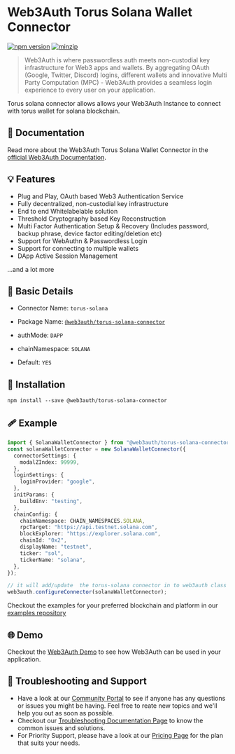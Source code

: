 # Web3Auth Torus Solana Wallet Connector

[![npm version](https://img.shields.io/npm/v/@web3auth/torus-solana-connector?label=%22%22)](https://www.npmjs.com/package/@web3auth/torus-solana-connector/v/latest)
[![minzip](https://img.shields.io/bundlephobia/minzip/@web3auth/torus-solana-connector?label=%22%22)](https://bundlephobia.com/result?p=@web3auth/torus-solana-connector@latest)

> Web3Auth is where passwordless auth meets non-custodial key infrastructure for Web3 apps and wallets. By aggregating OAuth (Google, Twitter, Discord) logins, different wallets and innovative Multi Party Computation (MPC) - Web3Auth provides a seamless login experience to every user on your application.

Torus solana connector allows allows your Web3Auth Instance to connect with torus wallet for solana blockchain.  
## 📖 Documentation

Read more about the Web3Auth Torus Solana Wallet Connector in the [official Web3Auth Documentation](https://web3auth.io/docs/sdk/web/connectors/torus-solana).

## 💡 Features
- Plug and Play, OAuth based Web3 Authentication Service
- Fully decentralized, non-custodial key infrastructure
- End to end Whitelabelable solution
- Threshold Cryptography based Key Reconstruction
- Multi Factor Authentication Setup & Recovery (Includes password, backup phrase, device factor editing/deletion etc)
- Support for WebAuthn & Passwordless Login
- Support for connecting to multiple wallets
- DApp Active Session Management

...and a lot more

## 📄 Basic Details

- Connector Name: `torus-solana`

- Package Name: [`@web3auth/torus-solana-connector`](https://web3auth.io/docs/sdk/web/connectors/torus-solana)

- authMode: `DAPP`

- chainNamespace: `SOLANA`

- Default: `YES`

## 🔗 Installation

```shell
npm install --save @web3auth/torus-solana-connector
```

## 🩹 Example


```ts
import { SolanaWalletConnector } from "@web3auth/torus-solana-connector";
const solanaWalletConnector = new SolanaWalletConnector({
  connectorSettings: {
    modalZIndex: 99999,
  },
  loginSettings: {
    loginProvider: "google",
  },
  initParams: {
    buildEnv: "testing",
  },
  chainConfig: {
    chainNamespace: CHAIN_NAMESPACES.SOLANA,
    rpcTarget: "https://api.testnet.solana.com",
    blockExplorer: "https://explorer.solana.com",
    chainId: "0x2",
    displayName: "testnet",
    ticker: "sol",
    tickerName: "solana",
  },
});

// it will add/update  the torus-solana connector in to web3auth class
web3auth.configureConnector(solanaWalletConnector);
```

Checkout the examples for your preferred blockchain and platform in our [examples repository](https://github.com/Web3Auth/examples/)

## 🌐 Demo

Checkout the [Web3Auth Demo](https://demo-app.web3auth.io/) to see how Web3Auth can be used in your application.

## 💬 Troubleshooting and Support

- Have a look at our [Community Portal](https://community.web3auth.io/) to see if anyone has any questions or issues you might be having. Feel free to reate new topics and we'll help you out as soon as possible.
- Checkout our [Troubleshooting Documentation Page](https://web3auth.io/docs/troubleshooting) to know the common issues and solutions.
- For Priority Support, please have a look at our [Pricing Page](https://web3auth.io/pricing.html) for the plan that suits your needs.

